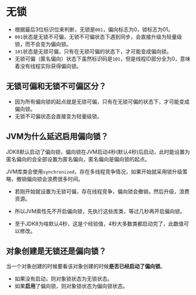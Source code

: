 # ⽆锁

- 根据最后3位标识位来判断，⽆锁是`001`，偏向标志为0，锁标志为01。
- `001`状态是⽆锁不可偏，⽆锁不可偏状态下遇到同步，会直接升级为轻量级锁，⽽不会变为偏向锁。
- `101`状态是⽆锁可偏，只有在⽆锁可偏的状态下，才可能变成偏向锁。
- ⽆锁可偏（匿名偏向）状态下虽然标识码是`101`，但是线程ID部分全为0，意味着没有线程实际获得偏向锁。

## ⽆锁可偏和⽆锁不可偏区分？

- 因为所有偏向锁的起点就是⽆锁可偏，只有在⽆锁可偏的状态下，才可能变成偏向锁。
- ⽆锁不可偏状态会直接变为轻量级锁。

## JVM为什么延迟启⽤偏向锁？

JDK8默认启动了偏向锁，偏向锁在JVM启动4秒(默认4秒)后启动，此时能设置为匿名偏向的会全部设置为匿名偏向，匿名偏向是偏向锁的起点。

JVM库类会使⽤`synchronized`，存在多线程竞争情况，如果开始就采⽤锁升级策略，撤销偏向锁会浪费很多时间。

- 若刚开始就设置为⽆锁可偏，存在线程竞争，偏向锁会撤销，然后升级，浪费资源。

- 所以JVM索性先不开启偏向锁，先执⾏这些库类，等过⼏秒再开启偏向锁。
- ⾄于JDK8为啥默认4秒，这是个经验值，4秒⼤多数类都启动完了，此数值可以修改。

## 对象创建是无锁还是偏向锁？

当一个对象创建的时候要看该对象创建的时候**是否已经启动了偏向锁**。

- 如果没有启动，则对象锁状态为无锁状态。
- 如果**启用**了偏向锁，则对象锁状态为偏向锁状态。


